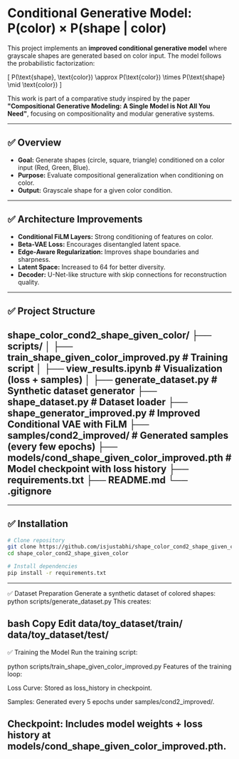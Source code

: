 # Conditional Generative Model: P(color) × P(shape | color)

This project implements an **improved conditional generative model** where grayscale shapes are generated based on color input. The model follows the probabilistic factorization:

\[
P(\text{shape}, \text{color}) \approx P(\text{color}) \times P(\text{shape} \mid \text{color})
\]

This work is part of a comparative study inspired by the paper **"Compositional Generative Modeling: A Single Model is Not All You Need"**, focusing on compositionality and modular generative systems.

---

## ✅ **Overview**

- **Goal:** Generate shapes (circle, square, triangle) conditioned on a color input (Red, Green, Blue).
- **Purpose:** Evaluate compositional generalization when conditioning on color.
- **Output:** Grayscale shape for a given color condition.

---

## ✅ **Architecture Improvements**

- **Conditional FiLM Layers:** Strong conditioning of features on color.
- **Beta-VAE Loss:** Encourages disentangled latent space.
- **Edge-Aware Regularization:** Improves shape boundaries and sharpness.
- **Latent Space:** Increased to 64 for better diversity.
- **Decoder:** U-Net-like structure with skip connections for reconstruction quality.

---

## ✅ **Project Structure**

shape_color_cond2_shape_given_color/
├── scripts/
│ ├── train_shape_given_color_improved.py # Training script
│ ├── view_results.ipynb # Visualization (loss + samples)
│ ├── generate_dataset.py # Synthetic dataset generator
├── shape_dataset.py # Dataset loader
├── shape_generator_improved.py # Improved Conditional VAE with FiLM
├── samples/cond2_improved/ # Generated samples (every few epochs)
├── models/cond_shape_given_color_improved.pth # Model checkpoint with loss history
├── requirements.txt
├── README.md
└── .gitignore
---

---

## ✅ **Installation**

```bash
# Clone repository
git clone https://github.com/isjustabhi/shape_color_cond2_shape_given_color.git
cd shape_color_cond2_shape_given_color

# Install dependencies
pip install -r requirements.txt
```
---
✅ Dataset Preparation
Generate a synthetic dataset of colored shapes:
python scripts/generate_dataset.py
This creates:

bash
Copy
Edit
data/toy_dataset/train/
data/toy_dataset/test/
---

✅ Training the Model
Run the training script:

python scripts/train_shape_given_color_improved.py
Features of the training loop:

Loss Curve: Stored as loss_history in checkpoint.

Samples: Generated every 5 epochs under samples/cond2_improved/.

Checkpoint: Includes model weights + loss history at models/cond_shape_given_color_improved.pth.
---
